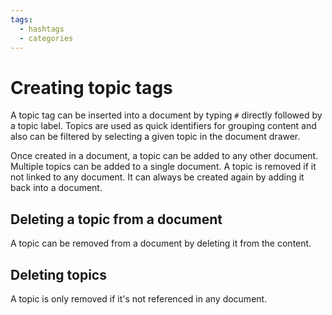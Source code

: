```yaml
---
tags:
  - hashtags
  - categories
---
```


# Creating topic tags

A topic tag can be inserted into a document by typing `#` directly followed by a topic label. Topics are used as quick identifiers for grouping content and also can be filtered by selecting a given topic in the document drawer.

Once created in a document, a topic can be added to any other document. Multiple topics can be added to a single document. A topic is removed if it not linked to any document. It can always be created again by adding it back into a document.

## Deleting a topic from a document

A topic can be removed from a document by deleting it from the content.

## Deleting topics

A topic is only removed if it's not referenced in any document.
